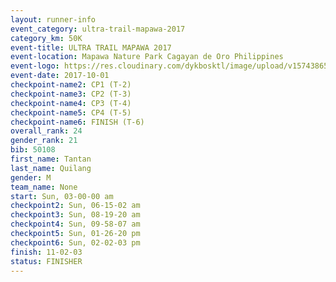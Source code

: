 ```yaml
---
layout: runner-info 
event_category: ultra-trail-mapawa-2017 
category_km: 50K 
event-title: ULTRA TRAIL MAPAWA 2017 
event-location: Mapawa Nature Park Cagayan de Oro Philippines 
event-logo: https://res.cloudinary.com/dykbosktl/image/upload/v1574386563/Logo/image-asset_plfjxn.jpg 
event-date: 2017-10-01 
checkpoint-name2: CP1 (T-2) 
checkpoint-name3: CP2 (T-3) 
checkpoint-name4: CP3 (T-4) 
checkpoint-name5: CP4 (T-5) 
checkpoint-name6: FINISH (T-6) 
overall_rank: 24
gender_rank: 21
bib: 50108
first_name: Tantan
last_name: Quilang
gender: M
team_name: None
start: Sun, 03-00-00 am
checkpoint2: Sun, 06-15-02 am
checkpoint3: Sun, 08-19-20 am
checkpoint4: Sun, 09-58-07 am
checkpoint5: Sun, 01-26-20 pm
checkpoint6: Sun, 02-02-03 pm
finish: 11-02-03
status: FINISHER
---
```

